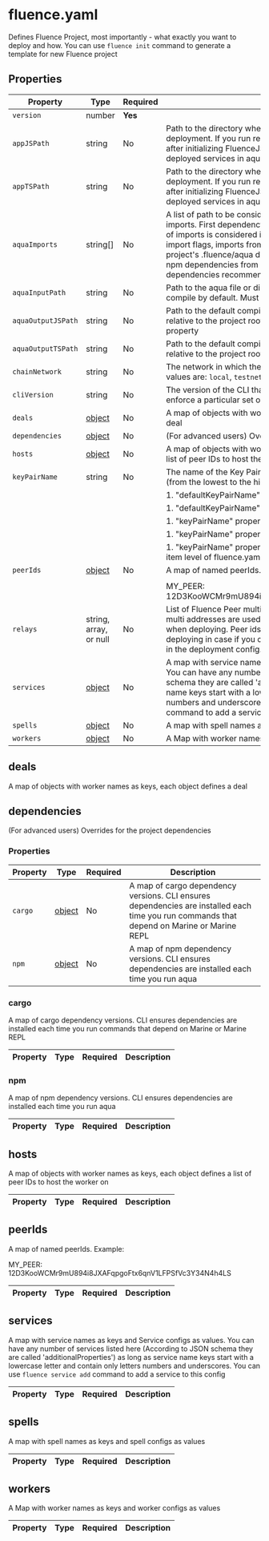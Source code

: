 # fluence.yaml

Defines Fluence Project, most importantly - what exactly you want to deploy and how. You can use `fluence init` command to generate a template for new Fluence project

## Properties

| Property           | Type                    | Required | Description                                                                                                                                                                                                                                                                                                                                                                                                                          |
|--------------------|-------------------------|----------|--------------------------------------------------------------------------------------------------------------------------------------------------------------------------------------------------------------------------------------------------------------------------------------------------------------------------------------------------------------------------------------------------------------------------------------|
| `version`          | number                  | **Yes**  |                                                                                                                                                                                                                                                                                                                                                                                                                                      |
| `appJSPath`        | string                  | No       | Path to the directory where you want to generate app.js after deployment. If you run registerApp() function in your javascript code after initializing FluenceJS client you will be able to access ids of the deployed services in aqua                                                                                                                                                                                              |
| `appTSPath`        | string                  | No       | Path to the directory where you want to generate app.ts after deployment. If you run registerApp() function in your typescript code after initializing FluenceJS client you will be able to access ids of the deployed services in aqua                                                                                                                                                                                              |
| `aquaImports`      | string[]                | No       | A list of path to be considered by aqua compiler to be used as imports. First dependency in the list has the highest priority. Priority of imports is considered in the following order: imports from --import flags, imports from aquaImports property in fluence.yaml, project's .fluence/aqua dir, npm dependencies from fluence.yaml, npm dependencies from user's .fluence/config.yaml, npm dependencies recommended by fluence |
| `aquaInputPath`    | string                  | No       | Path to the aqua file or directory with aqua files that you want to compile by default. Must be relative to the project root dir                                                                                                                                                                                                                                                                                                     |
| `aquaOutputJSPath` | string                  | No       | Path to the default compilation target dir from aqua to js. Must be relative to the project root dir. Overrides 'aquaOutputTSPath' property                                                                                                                                                                                                                                                                                          |
| `aquaOutputTSPath` | string                  | No       | Path to the default compilation target dir from aqua to ts. Must be relative to the project root dir                                                                                                                                                                                                                                                                                                                                 |
| `chainNetwork`     | string                  | No       | The network in which the transactions will be carried out Possible values are: `local`, `testnet`.                                                                                                                                                                                                                                                                                                                                   |
| `cliVersion`       | string                  | No       | The version of the CLI that is compatible with this project. Set this to enforce a particular set of versions of all fluence components                                                                                                                                                                                                                                                                                              |
| `deals`            | [object](#deals)        | No       | A map of objects with worker names as keys, each object defines a deal                                                                                                                                                                                                                                                                                                                                                               |
| `dependencies`     | [object](#dependencies) | No       | (For advanced users) Overrides for the project dependencies                                                                                                                                                                                                                                                                                                                                                                          |
| `hosts`            | [object](#hosts)        | No       | A map of objects with worker names as keys, each object defines a list of peer IDs to host the worker on                                                                                                                                                                                                                                                                                                                             |
| `keyPairName`      | string                  | No       | The name of the Key Pair to use. It is resolved in the following order (from the lowest to the highest priority):                                                                                                                                                                                                                                                                                                                    |
|                    |                         |          | 1. "defaultKeyPairName" property from user-secrets.yaml                                                                                                                                                                                                                                                                                                                                                                              |
|                    |                         |          | 1. "defaultKeyPairName" property from project-secrets.yaml                                                                                                                                                                                                                                                                                                                                                                           |
|                    |                         |          | 1. "keyPairName" property from the top level of fluence.yaml                                                                                                                                                                                                                                                                                                                                                                         |
|                    |                         |          | 1. "keyPairName" property from the "services" level of fluence.yaml                                                                                                                                                                                                                                                                                                                                                                  |
|                    |                         |          | 1. "keyPairName" property from the individual "deploy" property item level of fluence.yaml                                                                                                                                                                                                                                                                                                                                           |
| `peerIds`          | [object](#peerids)      | No       | A map of named peerIds. Example:                                                                                                                                                                                                                                                                                                                                                                                                     |
|                    |                         |          |                                                                                                                                                                                                                                                                                                                                                                                                                                      |
|                    |                         |          | MY_PEER: 12D3KooWCMr9mU894i8JXAFqpgoFtx6qnV1LFPSfVc3Y34N4h4LS                                                                                                                                                                                                                                                                                                                                                                        |
| `relays`           | string, array, or null  | No       | List of Fluence Peer multi addresses or a name of the network. This multi addresses are used for connecting to the Fluence network when deploying. Peer ids from these addresses are also used for deploying in case if you don't specify "peerId" or "peerIds" property in the deployment config. Default: kras                                                                                                                     |
| `services`         | [object](#services)     | No       | A map with service names as keys and Service configs as values. You can have any number of services listed here (According to JSON schema they are called 'additionalProperties') as long as service name keys start with a lowercase letter and contain only letters numbers and underscores. You can use `fluence service add` command to add a service to this config                                                             |
| `spells`           | [object](#spells)       | No       | A map with spell names as keys and spell configs as values                                                                                                                                                                                                                                                                                                                                                                           |
| `workers`          | [object](#workers)      | No       | A Map with worker names as keys and worker configs as values                                                                                                                                                                                                                                                                                                                                                                         |

## deals

A map of objects with worker names as keys, each object defines a deal


## dependencies

(For advanced users) Overrides for the project dependencies

### Properties

| Property | Type             | Required | Description                                                                                                                                |
|----------|------------------|----------|--------------------------------------------------------------------------------------------------------------------------------------------|
| `cargo`  | [object](#cargo) | No       | A map of cargo dependency versions. CLI ensures dependencies are installed each time you run commands that depend on Marine or Marine REPL |
| `npm`    | [object](#npm)   | No       | A map of npm dependency versions. CLI ensures dependencies are installed each time you run aqua                                            |

### cargo

A map of cargo dependency versions. CLI ensures dependencies are installed each time you run commands that depend on Marine or Marine REPL

| Property | Type | Required | Description |
|----------|------|----------|-------------|

### npm

A map of npm dependency versions. CLI ensures dependencies are installed each time you run aqua

| Property | Type | Required | Description |
|----------|------|----------|-------------|

## hosts

A map of objects with worker names as keys, each object defines a list of peer IDs to host the worker on

| Property | Type | Required | Description |
|----------|------|----------|-------------|

## peerIds

A map of named peerIds. Example:

MY_PEER: 12D3KooWCMr9mU894i8JXAFqpgoFtx6qnV1LFPSfVc3Y34N4h4LS

| Property | Type | Required | Description |
|----------|------|----------|-------------|

## services

A map with service names as keys and Service configs as values. You can have any number of services listed here (According to JSON schema they are called 'additionalProperties') as long as service name keys start with a lowercase letter and contain only letters numbers and underscores. You can use `fluence service add` command to add a service to this config

| Property | Type | Required | Description |
|----------|------|----------|-------------|

## spells

A map with spell names as keys and spell configs as values

| Property | Type | Required | Description |
|----------|------|----------|-------------|

## workers

A Map with worker names as keys and worker configs as values

| Property | Type | Required | Description |
|----------|------|----------|-------------|

